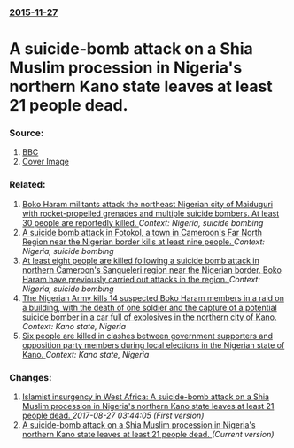 ### [2015-11-27](/news/2015/11/27/index.md)

# A suicide-bomb attack on a Shia Muslim procession in Nigeria's northern Kano state leaves at least 21 people dead. 




### Source:

1. [BBC](http://www.bbc.co.uk/news/world-africa-34946233)
1. [Cover Image](http://ichef.bbci.co.uk/news/1024/cpsprodpb/1150A/production/_86922907_20151127100731.jpg)

### Related:

1. [Boko Haram militants attack the northeast Nigerian city of Maiduguri with rocket-propelled grenades and multiple suicide bombers. At least 30 people are reportedly killed. ](/news/2015/12/27/boko-haram-militants-attack-the-northeast-nigerian-city-of-maiduguri-with-rocket-propelled-grenades-and-multiple-suicide-bombers-at-least-3.md) _Context: Nigeria, suicide bombing_
2. [A suicide bomb attack in Fotokol, a town in Cameroon's Far North Region near the Nigerian border kills at least nine people. ](/news/2015/11/21/a-suicide-bomb-attack-in-fotokol-a-town-in-cameroon-s-far-north-region-near-the-nigerian-border-kills-at-least-nine-people.md) _Context: Nigeria, suicide bombing_
3. [At least eight people are killed following a suicide bomb attack in northern Cameroon's Sangueleri region near the Nigerian border. Boko Haram have previously carried out attacks in the region. ](/news/2015/10/11/at-least-eight-people-are-killed-following-a-suicide-bomb-attack-in-northern-cameroon-s-sangueleri-region-near-the-nigerian-border-boko-har.md) _Context: Nigeria, suicide bombing_
4. [The Nigerian Army kills 14 suspected Boko Haram members in a raid on a building, with the death of one soldier and the capture of a potential suicide bomber in a car full of explosives in the northern city of Kano. ](/news/2013/03/31/the-nigerian-army-kills-14-suspected-boko-haram-members-in-a-raid-on-a-building-with-the-death-of-one-soldier-and-the-capture-of-a-potentia.md) _Context: Kano state, Nigeria_
5. [ Six people are killed in clashes between government supporters and opposition party members during local elections in the Nigerian state of Kano. ](/news/2007/11/19/six-people-are-killed-in-clashes-between-government-supporters-and-opposition-party-members-during-local-elections-in-the-nigerian-state-of.md) _Context: Kano state, Nigeria_

### Changes:

1. [Islamist insurgency in West Africa: A suicide-bomb attack on a Shia Muslim procession in Nigeria's northern Kano state leaves at least 21 people dead. ](/news/2015/11/27/islamist-insurgency-in-west-africa-a-suicide-bomb-attack-on-a-shia-muslim-procession-in-nigeria-s-northern-kano-state-leaves-at-least-21-pe.md) _2017-08-27 03:44:05 (First version)_
1. [A suicide-bomb attack on a Shia Muslim procession in Nigeria's northern Kano state leaves at least 21 people dead. ](/news/2015/11/27/a-suicide-bomb-attack-on-a-shia-muslim-procession-in-nigeria-s-northern-kano-state-leaves-at-least-21-people-dead.md) _(Current version)_
